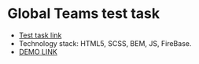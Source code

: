 # Global Teams test task
- [Test task link](https://docs.google.com/document/d/10gYrD3FllrWDI4h2FTK14Ye0I1T5CJI45rN2CRbC8aw/edit)
- Technology stack: HTML5, SCSS, BEM, JS, FireBase.
- [DEMO LINK](https://dmitry-puhliakov.github.io/gt-tt/)
